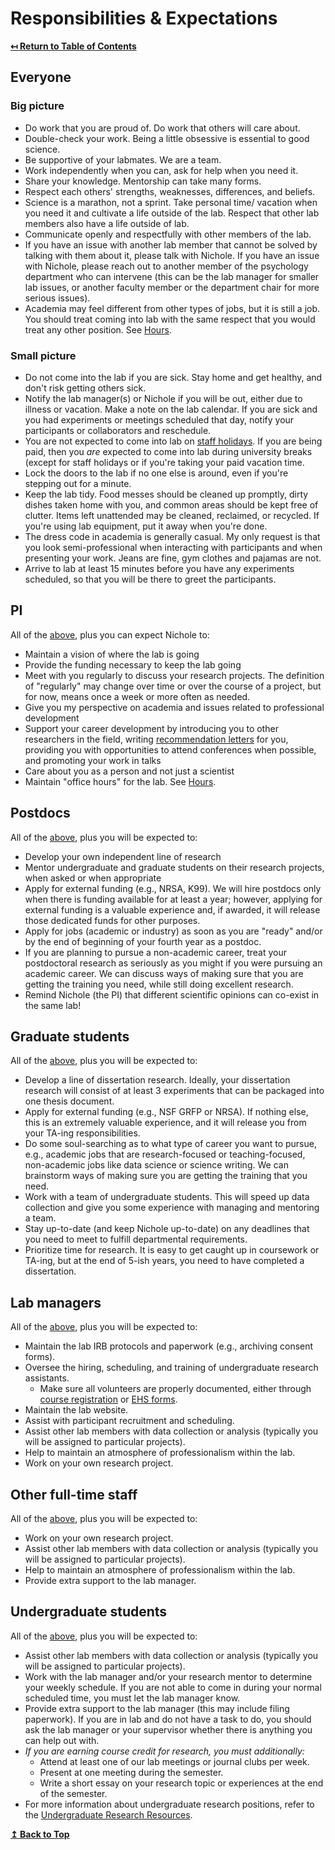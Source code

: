 # Responsibilities & Expectations

**[↤ Return to Table of Contents](readme.md#table-of-contents)**

## Everyone

### Big picture

- Do work that you are proud of. Do work that others will care about.
- Double-check your work. Being a little obsessive is essential to good science.
- Be supportive of your labmates. We are a team.
- Work independently when you can, ask for help when you need it.
- Share your knowledge. Mentorship can take many forms.
- Respect each others' strengths, weaknesses, differences, and beliefs.
- Science is a marathon, not a sprint. Take personal time/ vacation when you need it and cultivate a life outside of the lab. Respect that other lab members also have a life outside of lab.
- Communicate openly and respectfully with other members of the lab.
- If you have an issue with another lab member that cannot be solved by talking with them about it, please talk with Nichole. If you have an issue with Nichole, please reach out to another member of the psychology department who can intervene (this can be the lab manager for smaller lab issues, or another faculty member or the department chair for more serious issues).
- Academia may feel different from other types of jobs, but it is still a job. You should treat coming into lab with the same respect that you would treat any other position. See [Hours](policies.md#hours).

### Small picture

- Do not come into the lab if you are sick. Stay home and get healthy, and don't risk getting others sick.
- Notify the lab manager(s) or Nichole if you will be out, either due to illness or vacation. Make a note on the lab calendar. If you are sick and you had experiments or meetings scheduled that day, notify your participants or collaborators and reschedule.
- You are not expected to come into lab on [staff holidays](https://calendar.ucf.edu). If you are being paid, then you *are* expected to come into lab during university breaks (except for staff holidays or if you're taking your paid vacation time.
- Lock the doors to the lab if no one else is around, even if you're stepping out for a minute.
- Keep the lab tidy. Food messes should be cleaned up promptly, dirty dishes taken home with you, and common areas should be kept free of clutter. Items left unattended may be cleaned, reclaimed, or recycled. If you're using lab equipment, put it away when you're done.
- The dress code in academia is generally casual. My only request is that you look semi-professional when interacting with participants and when presenting your work. Jeans are fine, gym clothes and pajamas are not.
- Arrive to lab at least 15 minutes before you have any experiments scheduled, so that you will be there to greet the participants.

## PI

All of the [above](#everyone), plus you can expect Nichole to:

- Maintain a vision of where the lab is going
- Provide the funding necessary to keep the lab going
- Meet with you regularly to discuss your research projects. The definition of "regularly" may change over time or over the course of a project, but for now, means once a week or more often as needed.
- Give you my perspective on academia and issues related to professional development
- Support your career development by introducing you to other researchers in the field, writing [recommendation letters](policies.md#recommendation-letters) for you, providing you with opportunities to attend conferences when possible, and promoting your work in talks
- Care about you as a person and not just a scientist
- Maintain "office hours" for the lab. See [Hours](policies.md#hours).

## Postdocs

All of the [above](#everyone), plus you will be expected to:

- Develop your own independent line of research
- Mentor undergraduate and graduate students on their research projects, when asked or when appropriate
- Apply for external funding (e.g., NRSA, K99). We will hire postdocs only when there is funding available for at least a year; however, applying for external funding is a valuable experience and, if awarded, it will release those dedicated funds for other purposes.
- Apply for jobs (academic or industry) as soon as you are "ready" and/or by the end of beginning of your fourth year as a postdoc.
- If you are planning to pursue a non-academic career, treat your postdoctoral research as seriously as you might if you were pursuing an academic career. We can discuss ways of making sure that you are getting the training you need, while still doing excellent research.
- Remind Nichole (the PI) that different scientific opinions can co-exist in the same lab!

## Graduate students

All of the [above](#everyone), plus you will be expected to:

- Develop a line of dissertation research. Ideally, your dissertation research will consist of at least 3 experiments that can be packaged into one thesis document.
- Apply for external funding (e.g., NSF GRFP or NRSA). If nothing else, this is an extremely valuable experience, and it will release you from your TA-ing responsibilities.
- Do some soul-searching as to what type of career you want to pursue, e.g., academic jobs that are research-focused or teaching-focused, non-academic jobs like data science or science writing. We can brainstorm ways of making sure you are getting the training that you need.
- Work with a team of undergraduate students. This will speed up data collection and give you some experience with managing and mentoring a team.
- Stay up-to-date (and keep Nichole up-to-date) on any deadlines that you need to meet to fulfill departmental requirements.
- Prioritize time for research. It is easy to get caught up in coursework or TA-ing, but at the end of 5-ish years, you need to have completed a dissertation.

## Lab managers

All of the [above](#everyone), plus you will be expected to:

- Maintain the lab IRB protocols and paperwork (e.g., archiving consent forms).
- Oversee the hiring, scheduling, and training of undergraduate research assistants.
  - Make sure all volunteers are properly documented, either through [course registration](sourcedocs/PSY4912.pdf) or [EHS forms](http://www.ehs.ucf.edu/volunteers).
- Maintain the lab website.
- Assist with participant recruitment and scheduling.
- Assist other lab members with data collection or analysis (typically you will be assigned to particular projects).
- Help to maintain an atmosphere of professionalism within the lab.
- Work on your own research project.

## Other full-time staff

All of the [above](#everyone), plus you will be expected to:

- Work on your own research project.
- Assist other lab members with data collection or analysis (typically you will be assigned to particular projects).
- Help to maintain an atmosphere of professionalism within the lab.
- Provide extra support to the lab manager.

## Undergraduate students

All of the [above](#everyone), plus you will be expected to:

- Assist other lab members with data collection or analysis (typically you will be assigned to particular projects).
- Work with the lab manager and/or your research mentor to determine your weekly schedule. If you are not able to come in during your normal scheduled time, you must let the lab manager know.
- Provide extra support to the lab manager (this may include filing paperwork). If you are in lab and do not have a task to do, you should ask the lab manager or your supervisor whether there is anything you can help out with.
- *If you are earning course credit for research, you must additionally:*
  - Attend at least one of our lab meetings or journal clubs per week.
  - Present at one meeting during the semester.
  - Write a short essay on your research topic or experiences at the end of the semester.
- For more information about undergraduate research positions, refer to the [Undergraduate Research Resources](resources.md#undergraduate-research).

**[↥ Back to Top](#responsibilities--expectations)**

